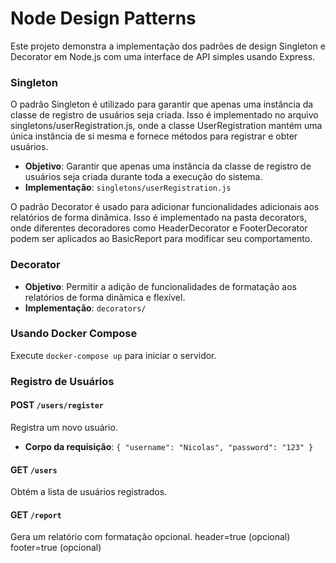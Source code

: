 # Node Design Patterns

Este projeto demonstra a implementação dos padrões de design Singleton e Decorator em Node.js com uma interface de API simples usando Express.


<!-- ## Padrões de Design -->

### Singleton

O padrão Singleton é utilizado para garantir que apenas uma instância da classe de registro de usuários seja criada. Isso é implementado no arquivo singletons/userRegistration.js, onde a classe UserRegistration mantém uma única instância de si mesma e fornece métodos para registrar e obter usuários.

- **Objetivo**: Garantir que apenas uma instância da classe de registro de usuários seja criada durante toda a execução do sistema.
- **Implementação**: `singletons/userRegistration.js`

O padrão Decorator é usado para adicionar funcionalidades adicionais aos relatórios de forma dinâmica. Isso é implementado na pasta decorators, onde diferentes decoradores como HeaderDecorator e FooterDecorator podem ser aplicados ao BasicReport para modificar seu comportamento.

### Decorator

- **Objetivo**: Permitir a adição de funcionalidades de formatação aos relatórios de forma dinâmica e flexível.
- **Implementação**: `decorators/`



<!-- ## Como Executar -->

### Usando Docker Compose

Execute `docker-compose up` para iniciar o servidor.

<!-- ## Endpoints -->

### Registro de Usuários

#### POST `/users/register`

Registra um novo usuário.

- **Corpo da requisição**:
`{ "username": "Nicolas", "password": "123" }`


#### GET `/users`

Obtém a lista de usuários registrados.

#### GET `/report`

Gera um relatório com formatação opcional.
header=true (opcional)
footer=true (opcional)
